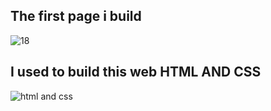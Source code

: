 ## The first page i build
![18](https://user-images.githubusercontent.com/54937863/90020087-a55dd900-dcaf-11ea-96d6-1c46f91b52fc.png)
## I used to build this web HTML AND CSS
![html and css](https://user-images.githubusercontent.com/54937863/90020096-a8f16000-dcaf-11ea-89f1-4bbb6610608f.jpg)
